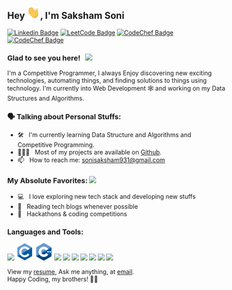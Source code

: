 ## Hey <img alt="Hi" src="./Hi.gif" width="30px" height="30px" />, I'm Saksham Soni

[![Linkedin Badge](https://img.shields.io/badge/LinkedIn-0077B5?style=for-the-badge&logo=linkedin&logoColor=white)](https://www.linkedin.com/in/saksham-soni-5649a2192/)
[![LeetCode Badge](https://img.shields.io/badge/-LeetCode-FFA116?style=for-the-badge&logo=LeetCode&logoColor=black)](https://leetcode.com/sakshams23/)
[![CodeChef Badge](https://img.shields.io/badge/Codechef-%23B92B27.svg?&style=for-the-badge&logo=Codechef&logoColor=white)](https://www.codechef.com/users/sakshams23)
[![CodeChef Badge](https://img.shields.io/badge/Codeforces-%23B92B27.svg?&style=for-the-badge&logo=Codeforces&logoColor=white)](https://codeforces.com/profile/sakshams23)


### Glad to see you here! &nbsp; ![](https://komarev.com/ghpvc/?username=sakshams23&label=Profile%20views&color=0e75b6&style=flat-square)
I'm a Competitive Programmer, I always Enjoy discovering new exciting technologies, automating things, and finding solutions to things using technology. I'm currently into Web Development 🕸️ and working on my Data Structures and Algorithms.
### 🗣 Talking about Personal Stuffs:

- 🛠 &nbsp; I'm currently learning Data Structure and Algorithms and Competitive Programming.
- 👨🏻‍💻 &nbsp; Most of my projects are available on [Github](https://github.com/sakshams23).
- 📫 &nbsp; How to reach me: sonisaksham931@gmail.com


### My Absolute Favorites: <img src="https://media.giphy.com/media/mGcNjsfWAjY5AEZNw6/giphy.gif" width="40">

- 💻 &nbsp; I love exploring new tech stack and developing new stuffs
- 📰 &nbsp; Reading tech blogs whenever possible
- 🍕 &nbsp; Hackathons & coding competitions

### Languages and Tools:
<code><img width="4%" src="https://www.vectorlogo.zone/logos/w3_html5/w3_html5-icon.svg"></code>
<code><img src="https://raw.githubusercontent.com/devicons/devicon/master/icons/c/c-original.svg" alt="c" width="40" height="40"/></code>
<code><img src="https://raw.githubusercontent.com/devicons/devicon/master/icons/cplusplus/cplusplus-original.svg" alt="cplusplus" width="40" height="40"/></code>
<code><img width="4%" src="https://www.vectorlogo.zone/logos/visualstudio_code/visualstudio_code-icon.svg"></code>
<code><img width="4%" src="https://www.vectorlogo.zone/logos/java/java-icon.svg"></code>
<code><img width="4%" src="https://www.vectorlogo.zone/logos/python/python-icon.svg"></code>
<code><img width="4%" src="https://www.vectorlogo.zone/logos/github/github-tile.svg"></code>
<code><img width="4%" src="https://www.vectorlogo.zone/logos/w3_css/w3_css-icon.svg"></code>
<code><img width="4%" src="https://www.vectorlogo.zone/logos/kaggle/kaggle-icon.svg"></code>
<code><img width="4%" src="https://www.vectorlogo.zone/logos/usepanda/usepanda-icon.svg"></code>










View my [resume](https://drive.google.com/file/d/1f5m-HsDxbbHHCrG9aD1VHMft4zhmVm3g/view?usp=sharing),
Ask me anything, at [email](mailto:sonisaksham931@gmail.com).
<br>
Happy Coding, my brothers! 💪🏽 <br>
